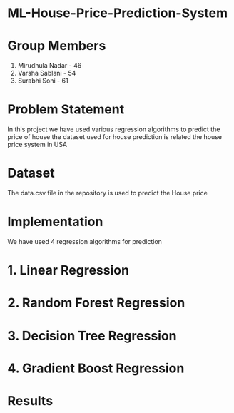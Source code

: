 # ML-House-Price-Prediction-System

# Group Members 
1. Mirudhula Nadar - 46
2. Varsha Sablani - 54
3. Surabhi Soni - 61

# Problem Statement
In this project we have used various regression algorithms to predict the price of house the dataset used for house prediction is related the house price system in USA

# Dataset 
The data.csv file in the repository is used to predict the House price

# Implementation
We have used 4 regression algorithms for prediction

# 1. Linear Regression

# 2. Random Forest Regression

# 3. Decision Tree Regression

# 4. Gradient Boost Regression

# Results 
